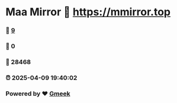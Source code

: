# Maa Mirror :link: https://mmirror.top 
### :page_facing_up: [9](https://mmirror.top/tag.html) 
### :speech_balloon: 0 
### :hibiscus: 28468 
### :alarm_clock: 2025-04-09 19:40:02 
### Powered by :heart: [Gmeek](https://github.com/Meekdai/Gmeek)
